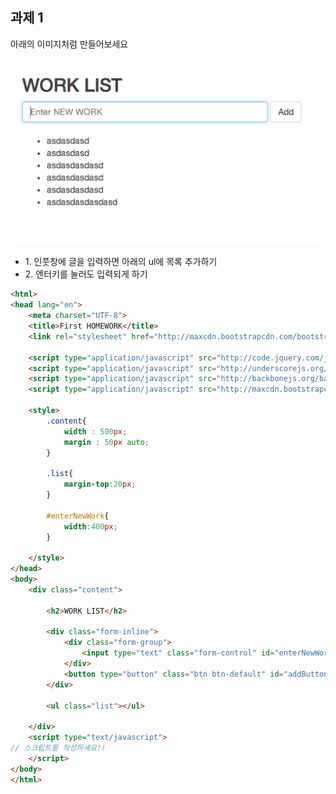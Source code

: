 <h2> 과제 1 </h2>
<p>아래의 이미지처럼 만들어보세요</p>
<img src="https://raw.githubusercontent.com/joon1030/homework/master/homework1/First_HOMEWORK.png" style="boder:1px solid red;">
<ul>
    <li>1. 인풋창에 글을 입력하면 아래의 ul에 목록 추가하기</li>
    <li>2. 엔터키를 눌러도 입력되게 하기</li>
</ul>

```html
<html>
<head lang="en">
    <meta charset="UTF-8">
    <title>First HOMEWORK</title>
    <link rel="stylesheet" href="http://maxcdn.bootstrapcdn.com/bootstrap/3.2.0/css/bootstrap.min.css">

    <script type="application/javascript" src="http://code.jquery.com/jquery-1.11.1.js"></script>
    <script type="application/javascript" src="http://underscorejs.org/underscore.js"></script>
    <script type="application/javascript" src="http://backbonejs.org/backbone.js"></script>
    <script type="application/javascript" src="http://maxcdn.bootstrapcdn.com/bootstrap/3.2.0/js/bootstrap.min.js"></script>

    <style>
        .content{
            width : 500px;
            margin : 50px auto;
        }

        .list{
            margin-top:20px;
        }

        #enterNewWork{
            width:400px;
        }

    </style>
</head>
<body>
    <div class="content">

        <h2>WORK LIST</h2>

        <div class="form-inline">
            <div class="form-group">
                <input type="text" class="form-control" id="enterNewWork" placeholder="Enter NEW WORK"  autocomplete="off">
            </div>
            <button type="button" class="btn btn-default" id="addButton">Add</button>
        </div>

        <ul class="list"></ul>

    </div>
    <script type="text/javascript">
// 스크립트를 작성하세요!!
    </script>
</body>
</html>
```
